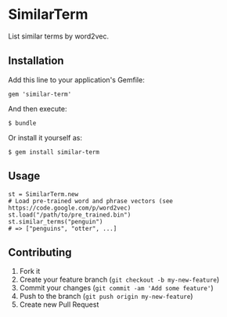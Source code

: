 # SimilarTerm

List similar terms by word2vec.

## Installation

Add this line to your application's Gemfile:

    gem 'similar-term'

And then execute:

    $ bundle

Or install it yourself as:

    $ gem install similar-term

## Usage

```
st = SimilarTerm.new
# Load pre-trained word and phrase vectors (see https://code.google.com/p/word2vec)
st.load("/path/to/pre_trained.bin")
st.similar_terms("penguin")
# => ["penguins", "otter", ...]
```

## Contributing

1. Fork it
2. Create your feature branch (`git checkout -b my-new-feature`)
3. Commit your changes (`git commit -am 'Add some feature'`)
4. Push to the branch (`git push origin my-new-feature`)
5. Create new Pull Request
